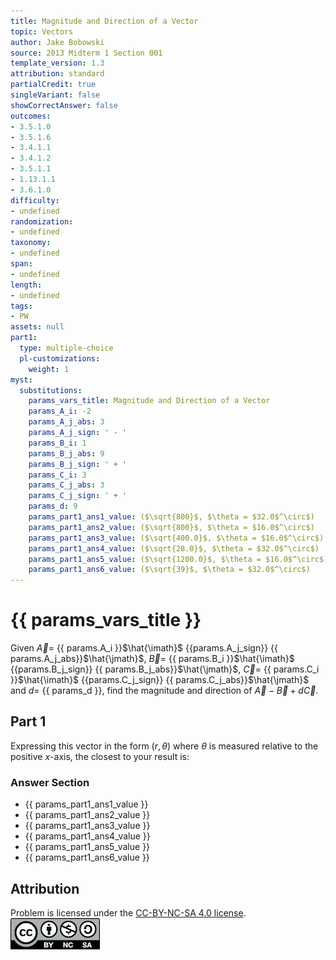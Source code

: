 ```yaml
---
title: Magnitude and Direction of a Vector
topic: Vectors
author: Jake Bobowski
source: 2013 Midterm 1 Section 001
template_version: 1.3
attribution: standard
partialCredit: true
singleVariant: false
showCorrectAnswer: false
outcomes:
- 3.5.1.0
- 3.5.1.6
- 3.4.1.1
- 3.4.1.2
- 3.5.1.1
- 1.13.1.1
- 3.6.1.0
difficulty:
- undefined
randomization:
- undefined
taxonomy:
- undefined
span:
- undefined
length:
- undefined
tags:
- PW
assets: null
part1:
  type: multiple-choice
  pl-customizations:
    weight: 1
myst:
  substitutions:
    params_vars_title: Magnitude and Direction of a Vector
    params_A_i: -2
    params_A_j_abs: 3
    params_A_j_sign: ' - '
    params_B_i: 1
    params_B_j_abs: 9
    params_B_j_sign: ' + '
    params_C_i: 3
    params_C_j_abs: 3
    params_C_j_sign: ' + '
    params_d: 9
    params_part1_ans1_value: ($\sqrt{800}$, $\theta = $32.0$^\circ$)
    params_part1_ans2_value: ($\sqrt{800}$, $\theta = $16.0$^\circ$)
    params_part1_ans3_value: ($\sqrt{400.0}$, $\theta = $16.0$^\circ$)
    params_part1_ans4_value: ($\sqrt{28.0}$, $\theta = $32.0$^\circ$)
    params_part1_ans5_value: ($\sqrt{1200.0}$, $\theta = $16.0$^\circ$)
    params_part1_ans6_value: ($\sqrt{39}$, $\theta = $32.0$^\circ$)
---
```

# {{ params_vars_title }}
Given $\vec{A} =$ {{ params.A_i }}$\hat{\imath}$ {{params.A_j_sign}} {{ params.A_j_abs}}$\hat{\jmath}$, $\vec{B} =$ {{ params.B_i }}$\hat{\imath}$ {{params.B_j_sign}} {{ params.B_j_abs}}$\hat{\jmath}$, $\vec{C} =$ {{ params.C_i }}$\hat{\imath}$ {{params.C_j_sign}} {{ params.C_j_abs}}$\hat{\jmath}$ and $d=$ {{ params_d }}, find the magnitude and direction of $\vec{A}-\vec{B}+d\vec{C}$.

## Part 1

Expressing this vector in the form $(r,\theta)$ where $\theta$ is measured relative to the positive $x$-axis, the closest to your result is:

### Answer Section

- {{ params_part1_ans1_value }}
- {{ params_part1_ans2_value }}
- {{ params_part1_ans3_value }}
- {{ params_part1_ans4_value }}
- {{ params_part1_ans5_value }}
- {{ params_part1_ans6_value }}

## Attribution

Problem is licensed under the [CC-BY-NC-SA 4.0 license](https://creativecommons.org/licenses/by-nc-sa/4.0/).<br> ![The Creative Commons 4.0 license requiring attribution-BY, non-commercial-NC, and share-alike-SA license.](https://raw.githubusercontent.com/firasm/bits/master/by-nc-sa.png)